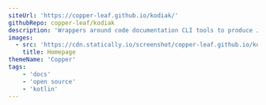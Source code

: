```yaml
---
siteUrl: 'https://copper-leaf.github.io/kodiak/'
githubRepo: copper-leaf/kodiak
description: 'Wrappers around code documentation CLI tools to produce JSON models, usable as libraries.'
images:
  - src: 'https://cdn.statically.io/screenshot/copper-leaf.github.io/kodiak'
    title: Homepage
themeName: 'Copper'
tags:
    - 'docs'
    - 'open source'
    - 'kotlin'
---
```



